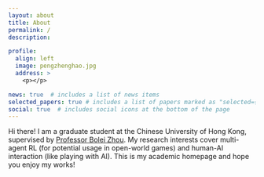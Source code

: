 ```yaml
---
layout: about
title: About
permalink: /
description: 

profile:
  align: left
  image: pengzhenghao.jpg
  address: >
    <p></p>

news: true  # includes a list of news items
selected_papers: true # includes a list of papers marked as "selected={true}"
social: true  # includes social icons at the bottom of the page
---
```


Hi there! I am a graduate student at the Chinese University of Hong Kong, supervised by [Professor Bolei Zhou](https://boleizhou.github.io).
My research interests cover multi-agent RL (for potential usage in open-world games) and human-AI interaction (like playing with AI). 
This is my academic homepage and hope you enjoy my works!